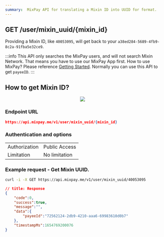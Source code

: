 ```yaml
---
summary:  MixPay API for translating a Mixin ID into UUID for format.
---
```


## GET /user/mixin_uuid/{mixin_id}

Providing a Mixin ID, like `40053095`, will get back to your `a38ed284-5689-4fb9-8c2a-91fba5e32ce9`.

:::info
This API only searches the MixPay users, and will not search Mixin Network. That means you have to use our MixPay App first. How to use MixPay? Please reference [Getting Started](https://developers.mixpay.me/guides/getting-started). Normally you can use this API to get `payeeID`.
:::

## How to get Mixin ID?

<p align="center">
    <img src="https://developers.mixpay.me/images/mixin-id.jpg"/>
</p>

### Endpoint URL

```json
https://api.mixpay.me/v1/user/mixin_uuid/{mixin_id}
```

### Authentication and options


|  |  |
| -- | -- |
| Authorization | Public Access |
| Limitation | No limitation |


### Example request - Get Mixin UUID.

```bash
curl -i -X GET https://api.mixpay.me/v1/user/mixin_uuid/40053095
```

```json
// title: Response
{
    "code":0,
    "success":true,
    "message":"",
    "data":{
        "payeeId":"72562124-2db9-4210-aaa6-69983610d0b7"
    },
    "timestampMs":1654769200076
}
```
